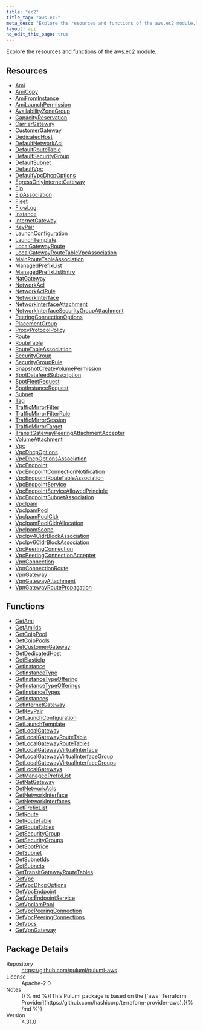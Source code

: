 ```yaml
---
title: "ec2"
title_tag: "aws.ec2"
meta_desc: "Explore the resources and functions of the aws.ec2 module."
layout: api
no_edit_this_page: true
---
```


<!-- WARNING: this file was generated by Pulumi Docs Generator. -->
<!-- Do not edit by hand unless you're certain you know what you are doing! -->

Explore the resources and functions of the aws.ec2 module.

<h2 id="resources">Resources</h2>
<ul class="api">
    <li><a href="ami" title="Ami"><span class="api-symbol api-symbol--resource"></span>Ami</a></li>
    <li><a href="amicopy" title="AmiCopy"><span class="api-symbol api-symbol--resource"></span>AmiCopy</a></li>
    <li><a href="amifrominstance" title="AmiFromInstance"><span class="api-symbol api-symbol--resource"></span>AmiFromInstance</a></li>
    <li><a href="amilaunchpermission" title="AmiLaunchPermission"><span class="api-symbol api-symbol--resource"></span>AmiLaunchPermission</a></li>
    <li><a href="availabilityzonegroup" title="AvailabilityZoneGroup"><span class="api-symbol api-symbol--resource"></span>AvailabilityZoneGroup</a></li>
    <li><a href="capacityreservation" title="CapacityReservation"><span class="api-symbol api-symbol--resource"></span>CapacityReservation</a></li>
    <li><a href="carriergateway" title="CarrierGateway"><span class="api-symbol api-symbol--resource"></span>CarrierGateway</a></li>
    <li><a href="customergateway" title="CustomerGateway"><span class="api-symbol api-symbol--resource"></span>CustomerGateway</a></li>
    <li><a href="dedicatedhost" title="DedicatedHost"><span class="api-symbol api-symbol--resource"></span>DedicatedHost</a></li>
    <li><a href="defaultnetworkacl" title="DefaultNetworkAcl"><span class="api-symbol api-symbol--resource"></span>DefaultNetworkAcl</a></li>
    <li><a href="defaultroutetable" title="DefaultRouteTable"><span class="api-symbol api-symbol--resource"></span>DefaultRouteTable</a></li>
    <li><a href="defaultsecuritygroup" title="DefaultSecurityGroup"><span class="api-symbol api-symbol--resource"></span>DefaultSecurityGroup</a></li>
    <li><a href="defaultsubnet" title="DefaultSubnet"><span class="api-symbol api-symbol--resource"></span>DefaultSubnet</a></li>
    <li><a href="defaultvpc" title="DefaultVpc"><span class="api-symbol api-symbol--resource"></span>DefaultVpc</a></li>
    <li><a href="defaultvpcdhcpoptions" title="DefaultVpcDhcpOptions"><span class="api-symbol api-symbol--resource"></span>DefaultVpcDhcpOptions</a></li>
    <li><a href="egressonlyinternetgateway" title="EgressOnlyInternetGateway"><span class="api-symbol api-symbol--resource"></span>EgressOnlyInternetGateway</a></li>
    <li><a href="eip" title="Eip"><span class="api-symbol api-symbol--resource"></span>Eip</a></li>
    <li><a href="eipassociation" title="EipAssociation"><span class="api-symbol api-symbol--resource"></span>EipAssociation</a></li>
    <li><a href="fleet" title="Fleet"><span class="api-symbol api-symbol--resource"></span>Fleet</a></li>
    <li><a href="flowlog" title="FlowLog"><span class="api-symbol api-symbol--resource"></span>FlowLog</a></li>
    <li><a href="instance" title="Instance"><span class="api-symbol api-symbol--resource"></span>Instance</a></li>
    <li><a href="internetgateway" title="InternetGateway"><span class="api-symbol api-symbol--resource"></span>InternetGateway</a></li>
    <li><a href="keypair" title="KeyPair"><span class="api-symbol api-symbol--resource"></span>KeyPair</a></li>
    <li><a href="launchconfiguration" title="LaunchConfiguration"><span class="api-symbol api-symbol--resource"></span>LaunchConfiguration</a></li>
    <li><a href="launchtemplate" title="LaunchTemplate"><span class="api-symbol api-symbol--resource"></span>LaunchTemplate</a></li>
    <li><a href="localgatewayroute" title="LocalGatewayRoute"><span class="api-symbol api-symbol--resource"></span>LocalGatewayRoute</a></li>
    <li><a href="localgatewayroutetablevpcassociation" title="LocalGatewayRouteTableVpcAssociation"><span class="api-symbol api-symbol--resource"></span>LocalGatewayRouteTableVpcAssociation</a></li>
    <li><a href="mainroutetableassociation" title="MainRouteTableAssociation"><span class="api-symbol api-symbol--resource"></span>MainRouteTableAssociation</a></li>
    <li><a href="managedprefixlist" title="ManagedPrefixList"><span class="api-symbol api-symbol--resource"></span>ManagedPrefixList</a></li>
    <li><a href="managedprefixlistentry" title="ManagedPrefixListEntry"><span class="api-symbol api-symbol--resource"></span>ManagedPrefixListEntry</a></li>
    <li><a href="natgateway" title="NatGateway"><span class="api-symbol api-symbol--resource"></span>NatGateway</a></li>
    <li><a href="networkacl" title="NetworkAcl"><span class="api-symbol api-symbol--resource"></span>NetworkAcl</a></li>
    <li><a href="networkaclrule" title="NetworkAclRule"><span class="api-symbol api-symbol--resource"></span>NetworkAclRule</a></li>
    <li><a href="networkinterface" title="NetworkInterface"><span class="api-symbol api-symbol--resource"></span>NetworkInterface</a></li>
    <li><a href="networkinterfaceattachment" title="NetworkInterfaceAttachment"><span class="api-symbol api-symbol--resource"></span>NetworkInterfaceAttachment</a></li>
    <li><a href="networkinterfacesecuritygroupattachment" title="NetworkInterfaceSecurityGroupAttachment"><span class="api-symbol api-symbol--resource"></span>NetworkInterfaceSecurityGroupAttachment</a></li>
    <li><a href="peeringconnectionoptions" title="PeeringConnectionOptions"><span class="api-symbol api-symbol--resource"></span>PeeringConnectionOptions</a></li>
    <li><a href="placementgroup" title="PlacementGroup"><span class="api-symbol api-symbol--resource"></span>PlacementGroup</a></li>
    <li><a href="proxyprotocolpolicy" title="ProxyProtocolPolicy"><span class="api-symbol api-symbol--resource"></span>ProxyProtocolPolicy</a></li>
    <li><a href="route" title="Route"><span class="api-symbol api-symbol--resource"></span>Route</a></li>
    <li><a href="routetable" title="RouteTable"><span class="api-symbol api-symbol--resource"></span>RouteTable</a></li>
    <li><a href="routetableassociation" title="RouteTableAssociation"><span class="api-symbol api-symbol--resource"></span>RouteTableAssociation</a></li>
    <li><a href="securitygroup" title="SecurityGroup"><span class="api-symbol api-symbol--resource"></span>SecurityGroup</a></li>
    <li><a href="securitygrouprule" title="SecurityGroupRule"><span class="api-symbol api-symbol--resource"></span>SecurityGroupRule</a></li>
    <li><a href="snapshotcreatevolumepermission" title="SnapshotCreateVolumePermission"><span class="api-symbol api-symbol--resource"></span>SnapshotCreateVolumePermission</a></li>
    <li><a href="spotdatafeedsubscription" title="SpotDatafeedSubscription"><span class="api-symbol api-symbol--resource"></span>SpotDatafeedSubscription</a></li>
    <li><a href="spotfleetrequest" title="SpotFleetRequest"><span class="api-symbol api-symbol--resource"></span>SpotFleetRequest</a></li>
    <li><a href="spotinstancerequest" title="SpotInstanceRequest"><span class="api-symbol api-symbol--resource"></span>SpotInstanceRequest</a></li>
    <li><a href="subnet" title="Subnet"><span class="api-symbol api-symbol--resource"></span>Subnet</a></li>
    <li><a href="tag" title="Tag"><span class="api-symbol api-symbol--resource"></span>Tag</a></li>
    <li><a href="trafficmirrorfilter" title="TrafficMirrorFilter"><span class="api-symbol api-symbol--resource"></span>TrafficMirrorFilter</a></li>
    <li><a href="trafficmirrorfilterrule" title="TrafficMirrorFilterRule"><span class="api-symbol api-symbol--resource"></span>TrafficMirrorFilterRule</a></li>
    <li><a href="trafficmirrorsession" title="TrafficMirrorSession"><span class="api-symbol api-symbol--resource"></span>TrafficMirrorSession</a></li>
    <li><a href="trafficmirrortarget" title="TrafficMirrorTarget"><span class="api-symbol api-symbol--resource"></span>TrafficMirrorTarget</a></li>
    <li><a href="transitgatewaypeeringattachmentaccepter" title="TransitGatewayPeeringAttachmentAccepter"><span class="api-symbol api-symbol--resource"></span>TransitGatewayPeeringAttachmentAccepter</a></li>
    <li><a href="volumeattachment" title="VolumeAttachment"><span class="api-symbol api-symbol--resource"></span>VolumeAttachment</a></li>
    <li><a href="vpc" title="Vpc"><span class="api-symbol api-symbol--resource"></span>Vpc</a></li>
    <li><a href="vpcdhcpoptions" title="VpcDhcpOptions"><span class="api-symbol api-symbol--resource"></span>VpcDhcpOptions</a></li>
    <li><a href="vpcdhcpoptionsassociation" title="VpcDhcpOptionsAssociation"><span class="api-symbol api-symbol--resource"></span>VpcDhcpOptionsAssociation</a></li>
    <li><a href="vpcendpoint" title="VpcEndpoint"><span class="api-symbol api-symbol--resource"></span>VpcEndpoint</a></li>
    <li><a href="vpcendpointconnectionnotification" title="VpcEndpointConnectionNotification"><span class="api-symbol api-symbol--resource"></span>VpcEndpointConnectionNotification</a></li>
    <li><a href="vpcendpointroutetableassociation" title="VpcEndpointRouteTableAssociation"><span class="api-symbol api-symbol--resource"></span>VpcEndpointRouteTableAssociation</a></li>
    <li><a href="vpcendpointservice" title="VpcEndpointService"><span class="api-symbol api-symbol--resource"></span>VpcEndpointService</a></li>
    <li><a href="vpcendpointserviceallowedprinciple" title="VpcEndpointServiceAllowedPrinciple"><span class="api-symbol api-symbol--resource"></span>VpcEndpointServiceAllowedPrinciple</a></li>
    <li><a href="vpcendpointsubnetassociation" title="VpcEndpointSubnetAssociation"><span class="api-symbol api-symbol--resource"></span>VpcEndpointSubnetAssociation</a></li>
    <li><a href="vpcipam" title="VpcIpam"><span class="api-symbol api-symbol--resource"></span>VpcIpam</a></li>
    <li><a href="vpcipampool" title="VpcIpamPool"><span class="api-symbol api-symbol--resource"></span>VpcIpamPool</a></li>
    <li><a href="vpcipampoolcidr" title="VpcIpamPoolCidr"><span class="api-symbol api-symbol--resource"></span>VpcIpamPoolCidr</a></li>
    <li><a href="vpcipampoolcidrallocation" title="VpcIpamPoolCidrAllocation"><span class="api-symbol api-symbol--resource"></span>VpcIpamPoolCidrAllocation</a></li>
    <li><a href="vpcipamscope" title="VpcIpamScope"><span class="api-symbol api-symbol--resource"></span>VpcIpamScope</a></li>
    <li><a href="vpcipv4cidrblockassociation" title="VpcIpv4CidrBlockAssociation"><span class="api-symbol api-symbol--resource"></span>VpcIpv4CidrBlockAssociation</a></li>
    <li><a href="vpcipv6cidrblockassociation" title="VpcIpv6CidrBlockAssociation"><span class="api-symbol api-symbol--resource"></span>VpcIpv6CidrBlockAssociation</a></li>
    <li><a href="vpcpeeringconnection" title="VpcPeeringConnection"><span class="api-symbol api-symbol--resource"></span>VpcPeeringConnection</a></li>
    <li><a href="vpcpeeringconnectionaccepter" title="VpcPeeringConnectionAccepter"><span class="api-symbol api-symbol--resource"></span>VpcPeeringConnectionAccepter</a></li>
    <li><a href="vpnconnection" title="VpnConnection"><span class="api-symbol api-symbol--resource"></span>VpnConnection</a></li>
    <li><a href="vpnconnectionroute" title="VpnConnectionRoute"><span class="api-symbol api-symbol--resource"></span>VpnConnectionRoute</a></li>
    <li><a href="vpngateway" title="VpnGateway"><span class="api-symbol api-symbol--resource"></span>VpnGateway</a></li>
    <li><a href="vpngatewayattachment" title="VpnGatewayAttachment"><span class="api-symbol api-symbol--resource"></span>VpnGatewayAttachment</a></li>
    <li><a href="vpngatewayroutepropagation" title="VpnGatewayRoutePropagation"><span class="api-symbol api-symbol--resource"></span>VpnGatewayRoutePropagation</a></li>
</ul>

<h2 id="functions">Functions</h2>
<ul class="api">
    <li><a href="getami" title="GetAmi"><span class="api-symbol api-symbol--function"></span>GetAmi</a></li>
    <li><a href="getamiids" title="GetAmiIds"><span class="api-symbol api-symbol--function"></span>GetAmiIds</a></li>
    <li><a href="getcoippool" title="GetCoipPool"><span class="api-symbol api-symbol--function"></span>GetCoipPool</a></li>
    <li><a href="getcoippools" title="GetCoipPools"><span class="api-symbol api-symbol--function"></span>GetCoipPools</a></li>
    <li><a href="getcustomergateway" title="GetCustomerGateway"><span class="api-symbol api-symbol--function"></span>GetCustomerGateway</a></li>
    <li><a href="getdedicatedhost" title="GetDedicatedHost"><span class="api-symbol api-symbol--function"></span>GetDedicatedHost</a></li>
    <li><a href="getelasticip" title="GetElasticIp"><span class="api-symbol api-symbol--function"></span>GetElasticIp</a></li>
    <li><a href="getinstance" title="GetInstance"><span class="api-symbol api-symbol--function"></span>GetInstance</a></li>
    <li><a href="getinstancetype" title="GetInstanceType"><span class="api-symbol api-symbol--function"></span>GetInstanceType</a></li>
    <li><a href="getinstancetypeoffering" title="GetInstanceTypeOffering"><span class="api-symbol api-symbol--function"></span>GetInstanceTypeOffering</a></li>
    <li><a href="getinstancetypeofferings" title="GetInstanceTypeOfferings"><span class="api-symbol api-symbol--function"></span>GetInstanceTypeOfferings</a></li>
    <li><a href="getinstancetypes" title="GetInstanceTypes"><span class="api-symbol api-symbol--function"></span>GetInstanceTypes</a></li>
    <li><a href="getinstances" title="GetInstances"><span class="api-symbol api-symbol--function"></span>GetInstances</a></li>
    <li><a href="getinternetgateway" title="GetInternetGateway"><span class="api-symbol api-symbol--function"></span>GetInternetGateway</a></li>
    <li><a href="getkeypair" title="GetKeyPair"><span class="api-symbol api-symbol--function"></span>GetKeyPair</a></li>
    <li><a href="getlaunchconfiguration" title="GetLaunchConfiguration"><span class="api-symbol api-symbol--function"></span>GetLaunchConfiguration</a></li>
    <li><a href="getlaunchtemplate" title="GetLaunchTemplate"><span class="api-symbol api-symbol--function"></span>GetLaunchTemplate</a></li>
    <li><a href="getlocalgateway" title="GetLocalGateway"><span class="api-symbol api-symbol--function"></span>GetLocalGateway</a></li>
    <li><a href="getlocalgatewayroutetable" title="GetLocalGatewayRouteTable"><span class="api-symbol api-symbol--function"></span>GetLocalGatewayRouteTable</a></li>
    <li><a href="getlocalgatewayroutetables" title="GetLocalGatewayRouteTables"><span class="api-symbol api-symbol--function"></span>GetLocalGatewayRouteTables</a></li>
    <li><a href="getlocalgatewayvirtualinterface" title="GetLocalGatewayVirtualInterface"><span class="api-symbol api-symbol--function"></span>GetLocalGatewayVirtualInterface</a></li>
    <li><a href="getlocalgatewayvirtualinterfacegroup" title="GetLocalGatewayVirtualInterfaceGroup"><span class="api-symbol api-symbol--function"></span>GetLocalGatewayVirtualInterfaceGroup</a></li>
    <li><a href="getlocalgatewayvirtualinterfacegroups" title="GetLocalGatewayVirtualInterfaceGroups"><span class="api-symbol api-symbol--function"></span>GetLocalGatewayVirtualInterfaceGroups</a></li>
    <li><a href="getlocalgateways" title="GetLocalGateways"><span class="api-symbol api-symbol--function"></span>GetLocalGateways</a></li>
    <li><a href="getmanagedprefixlist" title="GetManagedPrefixList"><span class="api-symbol api-symbol--function"></span>GetManagedPrefixList</a></li>
    <li><a href="getnatgateway" title="GetNatGateway"><span class="api-symbol api-symbol--function"></span>GetNatGateway</a></li>
    <li><a href="getnetworkacls" title="GetNetworkAcls"><span class="api-symbol api-symbol--function"></span>GetNetworkAcls</a></li>
    <li><a href="getnetworkinterface" title="GetNetworkInterface"><span class="api-symbol api-symbol--function"></span>GetNetworkInterface</a></li>
    <li><a href="getnetworkinterfaces" title="GetNetworkInterfaces"><span class="api-symbol api-symbol--function"></span>GetNetworkInterfaces</a></li>
    <li><a href="getprefixlist" title="GetPrefixList"><span class="api-symbol api-symbol--function"></span>GetPrefixList</a></li>
    <li><a href="getroute" title="GetRoute"><span class="api-symbol api-symbol--function"></span>GetRoute</a></li>
    <li><a href="getroutetable" title="GetRouteTable"><span class="api-symbol api-symbol--function"></span>GetRouteTable</a></li>
    <li><a href="getroutetables" title="GetRouteTables"><span class="api-symbol api-symbol--function"></span>GetRouteTables</a></li>
    <li><a href="getsecuritygroup" title="GetSecurityGroup"><span class="api-symbol api-symbol--function"></span>GetSecurityGroup</a></li>
    <li><a href="getsecuritygroups" title="GetSecurityGroups"><span class="api-symbol api-symbol--function"></span>GetSecurityGroups</a></li>
    <li><a href="getspotprice" title="GetSpotPrice"><span class="api-symbol api-symbol--function"></span>GetSpotPrice</a></li>
    <li><a href="getsubnet" title="GetSubnet"><span class="api-symbol api-symbol--function"></span>GetSubnet</a></li>
    <li><a href="getsubnetids" title="GetSubnetIds"><span class="api-symbol api-symbol--function"></span>GetSubnetIds</a></li>
    <li><a href="getsubnets" title="GetSubnets"><span class="api-symbol api-symbol--function"></span>GetSubnets</a></li>
    <li><a href="gettransitgatewayroutetables" title="GetTransitGatewayRouteTables"><span class="api-symbol api-symbol--function"></span>GetTransitGatewayRouteTables</a></li>
    <li><a href="getvpc" title="GetVpc"><span class="api-symbol api-symbol--function"></span>GetVpc</a></li>
    <li><a href="getvpcdhcpoptions" title="GetVpcDhcpOptions"><span class="api-symbol api-symbol--function"></span>GetVpcDhcpOptions</a></li>
    <li><a href="getvpcendpoint" title="GetVpcEndpoint"><span class="api-symbol api-symbol--function"></span>GetVpcEndpoint</a></li>
    <li><a href="getvpcendpointservice" title="GetVpcEndpointService"><span class="api-symbol api-symbol--function"></span>GetVpcEndpointService</a></li>
    <li><a href="getvpciampool" title="GetVpcIamPool"><span class="api-symbol api-symbol--function"></span>GetVpcIamPool</a></li>
    <li><a href="getvpcpeeringconnection" title="GetVpcPeeringConnection"><span class="api-symbol api-symbol--function"></span>GetVpcPeeringConnection</a></li>
    <li><a href="getvpcpeeringconnections" title="GetVpcPeeringConnections"><span class="api-symbol api-symbol--function"></span>GetVpcPeeringConnections</a></li>
    <li><a href="getvpcs" title="GetVpcs"><span class="api-symbol api-symbol--function"></span>GetVpcs</a></li>
    <li><a href="getvpngateway" title="GetVpnGateway"><span class="api-symbol api-symbol--function"></span>GetVpnGateway</a></li>
</ul>

<h2 id="package-details">Package Details</h2>
<dl class="package-details">
	<dt>Repository</dt>
	<dd><a href="https://github.com/pulumi/pulumi-aws">https://github.com/pulumi/pulumi-aws</a></dd>
	<dt>License</dt>
	<dd>Apache-2.0</dd>
	<dt>Notes</dt>
	<dd>{{% md %}}This Pulumi package is based on the [`aws` Terraform Provider](https://github.com/hashicorp/terraform-provider-aws).{{% /md %}}</dd>
	<dt>Version</dt>
	<dd>4.31.0</dd>
</dl>

